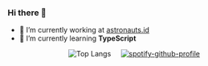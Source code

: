 ### Hi there 👋

- 🚀 I’m currently working at [astronauts.id](https://astronauts.id)
- 🌱 I’m currently learning **TypeScript**

<div align="center">

  ![Top Langs](https://github-readme-stats.vercel.app/api/top-langs/?username=andhikaribrahim&layout=compact)&nbsp;&nbsp;&nbsp;&nbsp;
[![spotify-github-profile](https://spotify-github-profile.vercel.app/api/view?uid=21cbii2iebnickloqgzbm7sca&cover_image=false&theme=default&show_offline=false&background_color=121212&bar_color=53b14f&bar_color_cover=false)](https://spotify-github-profile.vercel.app/api/view?uid=21cbii2iebnickloqgzbm7sca&redirect=true)
  
</div>

<!--
**andhikaribrahim/andhikaribrahim** is a ✨ _special_ ✨ repository because its `README.md` (this file) appears on your GitHub profile.

Here are some ideas to get you started:

- 🔭 I’m currently working on ...
- 🌱 I’m currently learning ...
- 👯 I’m looking to collaborate on ...
- 🤔 I’m looking for help with ...
- 💬 Ask me about ...
- 📫 How to reach me: ...
- 😄 Pronouns: ...
- ⚡ Fun fact: ...
-->
